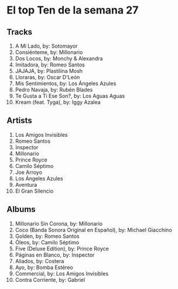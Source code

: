 # El top Ten de la semana 27

## Tracks
1. A Mi Lado, by: Sotomayor
1. Consiénteme, by: Millonario
1. Dos Locos, by: Monchy & Alexandra
1. Imitadora, by: Romeo Santos
1. JAJAJA, by: Plastilina Mosh
1. Lloraras, by: Oscar D'León
1. Mis Sentimientos, by: Los Ángeles Azules
1. Pedro Navaja, by: Rubén Blades
1. Te Gusta a Ti Ese Son?, by: Los Aguas Aguas
1. Kream (feat. Tyga), by: Iggy Azalea

## Artists
1. Los Amigos Invisibles
1. Romeo Santos
1. Inspector
1. Millonario
1. Prince Royce
1. Camilo Séptimo
1. Joe Arroyo
1. Los Ángeles Azules
1. Aventura
1. El Gran Silencio

## Albums
1. Millonario Sin Corona, by: Millonario
1. Coco (Banda Sonora Original en Español), by: Michael Giacchino
1. Golden, by: Romeo Santos
1. Óleos, by: Camilo Séptimo
1. Five (Deluxe Edition), by: Prince Royce
1. Páginas en Blanco, by: Inspector
1. Aliados, by: Costera
1. Ayo, by: Bomba Estéreo
1. Commercial, by: Los Amigos Invisibles
1. Contra Corriente, by: Gabriel
